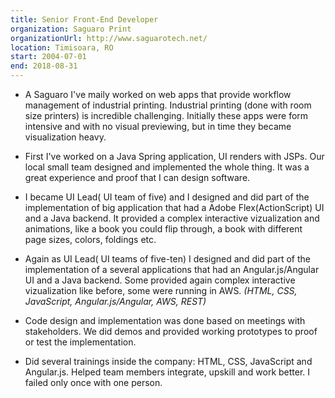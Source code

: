 ```yaml
---
title: Senior Front-End Developer 
organization: Saguaro Print
organizationUrl: http://www.saguarotech.net/
location: Timisoara, RO
start: 2004-07-01
end: 2018-08-31
---
```


- A Saguaro I've maily worked on web apps that provide workflow management of industrial printing. Industrial printing (done with room size printers) is incredible challenging. Initially these apps were form intensive and with no visual previewing, but in time they became visualization heavy.


- First I've worked on a Java Spring application, UI renders with JSPs. Our local small team designed and implemented the whole thing. It was a great experience and proof that I can design software.

- I became UI Lead( UI team of five) and I designed and did part of the implementation of big application that had a Adobe Flex(ActionScript) UI and a Java backend. It provided a complex interactive vizualization and animations, like a book you could flip through, a book with different page sizes, colors, foldings etc. 

- Again as UI Lead( UI teams of five-ten) I designed and did part of the implementation of a several applications that had an Angular.js/Angular UI and a Java backend. Some provided again complex interactive vizualization like before, some were running in AWS.
*(HTML, CSS, JavaScript, Angular.js/Angular, AWS, REST)*

- Code design and implementation was done based on meetings with stakeholders. We did demos and provided working prototypes to proof or test the implementation.

- Did several trainings inside the company: HTML, CSS, JavaScript and Angular.js. Helped team members integrate, upskill and work better. I failed only once with one person.
